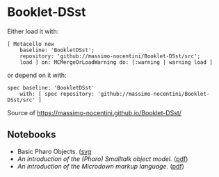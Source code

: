 # Booklet-DSst

Either load it with:

```smalltalk
[ Metacello new
    baseline: 'BookletDSst';
    repository: 'github://massimo-nocentini/Booklet-DSst/src';
    load ] on: MCMergeOrLoadWarning do: [:warning | warning load ]
```

or depend on it with:

```smalltalk
spec baseline: 'BookletDSst'
	with: [ spec repository: 'github://massimo-nocentini/Booklet-DSst/src' ]
```


Source of https://massimo-nocentini.github.io/Booklet-DSst/

## Notebooks

- Basic Pharo Objects. ([svg](https://github.com/massimo-nocentini/Booklet-DSst/releases/latest/download/BookletDSstTest-testBasicObjectsNotebook.svg)
- _An introduction of the (Pharo) Smalltalk object model._ ([pdf](https://github.com/massimo-nocentini/Booklet-DSst/raw/master/images/BookletDSstTest-testBasicObjectsNotebook.pdf))
- _An introduction of the *Microdown* markup language._ ([pdf](https://github.com/massimo-nocentini/Booklet-DSst/raw/master/images/BookletDSstTest-testMicrodownNotebook.pdf))

